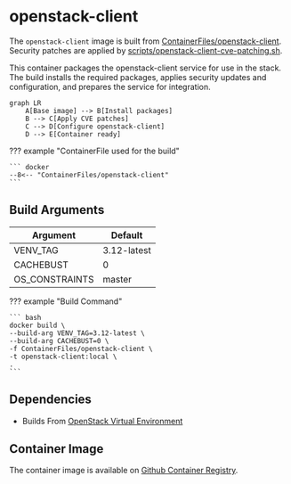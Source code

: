 # openstack-client

The `openstack-client` image is built from [ContainerFiles/openstack-client](https://github.com/rackerlabs/genestack-images/blob/main/ContainerFiles/openstack-client). Security patches are applied by [scripts/openstack-client-cve-patching.sh](https://github.com/rackerlabs/genestack-images/blob/main/scripts/openstack-client-cve-patching.sh).

This container packages the openstack-client service for use in the stack. The build installs the required packages, applies security updates and configuration, and prepares the service for integration.

``` mermaid
graph LR
    A[Base image] --> B[Install packages]
    B --> C[Apply CVE patches]
    C --> D[Configure openstack-client]
    D --> E[Container ready]
```

??? example "ContainerFile used for the build"

    ``` docker
    --8<-- "ContainerFiles/openstack-client"
    ```

## Build Arguments

| Argument | Default |
| --- | --- |
| VENV_TAG | 3.12-latest |
| CACHEBUST | 0 |
| OS_CONSTRAINTS | master |

??? example "Build Command"

    ``` bash
    docker build \
    --build-arg VENV_TAG=3.12-latest \
    --build-arg CACHEBUST=0 \
    -f ContainerFiles/openstack-client \
    -t openstack-client:local \
    .
    ```

## Dependencies

- Builds From [OpenStack Virtual Environment](openstack-venv.md)

## Container Image

The container image is available on [Github Container Registry](https://github.com/rackerlabs/genestack-images/pkgs/container/genestack-images%2Fopenstack-client).
